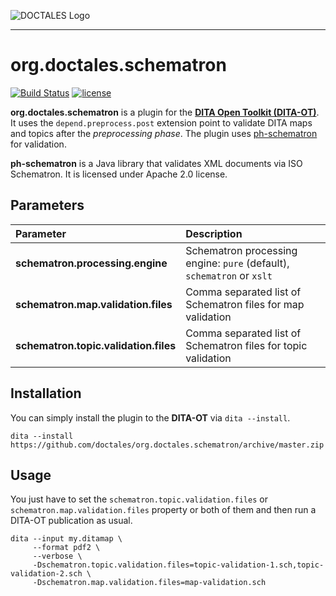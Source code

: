 ![DOCTALES Logo](https://doctales.github.io/images/doctales-logo-without-subtitle.svg)

- - - -

org.doctales.schematron
===========================

[![Build Status](https://travis-ci.org/doctales/org.doctales.schematron.svg?branch=master)](https://travis-ci.org/doctales/org.doctales.schematron)
[![license](https://img.shields.io/badge/license-Apache%202.0-blue.svg)](http://www.apache.org/licenses/LICENSE-2.0)

**org.doctales.schematron** is a plugin for the **[DITA Open Toolkit (DITA-OT)](http://www.dita-ot.org)**. It uses the `depend.preprocess.post` extension point to validate DITA maps and topics after the *preprocessing phase*. The plugin uses [ph-schematron](https://github.com/phax/ph-schematron) for validation.

**ph-schematron** is a Java library that validates XML documents via ISO Schematron. It is licensed under Apache 2.0 license.

## Parameters

| Parameter | Description |
|:----------|:------------|
| **schematron.processing.engine** | Schematron processing engine: `pure` (default), `schematron` or `xslt` |
| **schematron.map.validation.files** | Comma separated list of Schematron files for map validation |
| **schematron.topic.validation.files** | Comma separated list of Schematron files for topic validation |

## Installation

You can simply install the plugin to the **DITA-OT** via `dita --install`.

```
dita --install https://github.com/doctales/org.doctales.schematron/archive/master.zip
```


## Usage

You just have to set the `schematron.topic.validation.files` or `schematron.map.validation.files` property or both of them and then run a DITA-OT publication as usual.

```
dita --input my.ditamap \
     --format pdf2 \
     --verbose \
     -Dschematron.topic.validation.files=topic-validation-1.sch,topic-validation-2.sch \
     -Dschematron.map.validation.files=map-validation.sch
```

